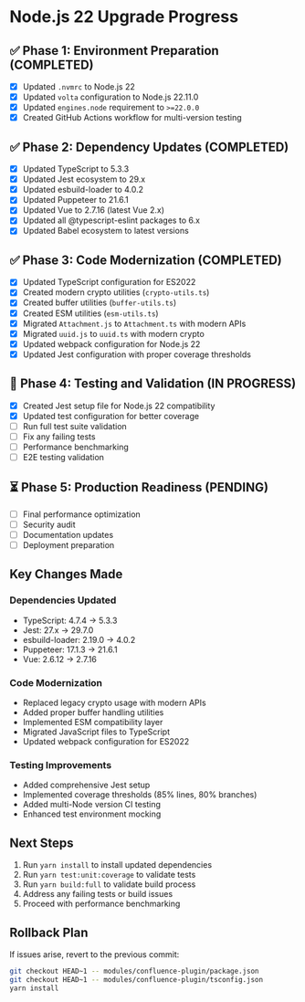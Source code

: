 # Node.js 22 Upgrade Progress

## ✅ Phase 1: Environment Preparation (COMPLETED)
- [x] Updated `.nvmrc` to Node.js 22
- [x] Updated `volta` configuration to Node.js 22.11.0
- [x] Updated `engines.node` requirement to `>=22.0.0`
- [x] Created GitHub Actions workflow for multi-version testing

## ✅ Phase 2: Dependency Updates (COMPLETED)
- [x] Updated TypeScript to 5.3.3
- [x] Updated Jest ecosystem to 29.x
- [x] Updated esbuild-loader to 4.0.2
- [x] Updated Puppeteer to 21.6.1
- [x] Updated Vue to 2.7.16 (latest Vue 2.x)
- [x] Updated all @typescript-eslint packages to 6.x
- [x] Updated Babel ecosystem to latest versions

## ✅ Phase 3: Code Modernization (COMPLETED)
- [x] Updated TypeScript configuration for ES2022
- [x] Created modern crypto utilities (`crypto-utils.ts`)
- [x] Created buffer utilities (`buffer-utils.ts`)
- [x] Created ESM utilities (`esm-utils.ts`)
- [x] Migrated `Attachment.js` to `Attachment.ts` with modern APIs
- [x] Migrated `uuid.js` to `uuid.ts` with modern crypto
- [x] Updated webpack configuration for Node.js 22
- [x] Updated Jest configuration with proper coverage thresholds

## 🔄 Phase 4: Testing and Validation (IN PROGRESS)
- [x] Created Jest setup file for Node.js 22 compatibility
- [x] Updated test configuration for better coverage
- [ ] Run full test suite validation
- [ ] Fix any failing tests
- [ ] Performance benchmarking
- [ ] E2E testing validation

## ⏳ Phase 5: Production Readiness (PENDING)
- [ ] Final performance optimization
- [ ] Security audit
- [ ] Documentation updates
- [ ] Deployment preparation

## Key Changes Made

### Dependencies Updated
- TypeScript: 4.7.4 → 5.3.3
- Jest: 27.x → 29.7.0
- esbuild-loader: 2.19.0 → 4.0.2
- Puppeteer: 17.1.3 → 21.6.1
- Vue: 2.6.12 → 2.7.16

### Code Modernization
- Replaced legacy crypto usage with modern APIs
- Added proper buffer handling utilities
- Implemented ESM compatibility layer
- Migrated JavaScript files to TypeScript
- Updated webpack configuration for ES2022

### Testing Improvements
- Added comprehensive Jest setup
- Implemented coverage thresholds (85% lines, 80% branches)
- Added multi-Node version CI testing
- Enhanced test environment mocking

## Next Steps
1. Run `yarn install` to install updated dependencies
2. Run `yarn test:unit:coverage` to validate tests
3. Run `yarn build:full` to validate build process
4. Address any failing tests or build issues
5. Proceed with performance benchmarking

## Rollback Plan
If issues arise, revert to the previous commit:
```bash
git checkout HEAD~1 -- modules/confluence-plugin/package.json
git checkout HEAD~1 -- modules/confluence-plugin/tsconfig.json
yarn install
```